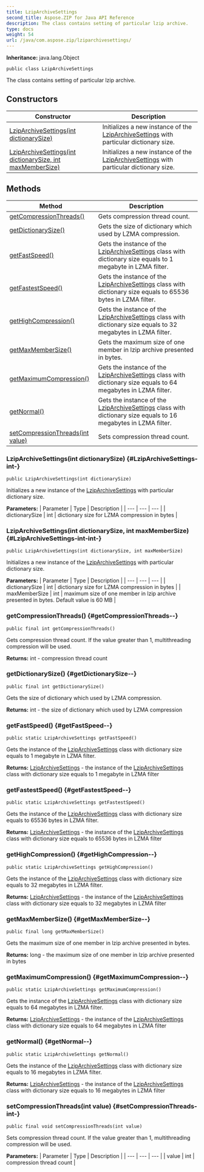 ```yaml
---
title: LzipArchiveSettings
second_title: Aspose.ZIP for Java API Reference
description: The class contains setting of particular lzip archive.
type: docs
weight: 54
url: /java/com.aspose.zip/lziparchivesettings/
---
```


**Inheritance:**
java.lang.Object
```
public class LzipArchiveSettings
```

The class contains setting of particular lzip archive.
## Constructors

| Constructor | Description |
| --- | --- |
| [LzipArchiveSettings(int dictionarySize)](#LzipArchiveSettings-int-) | Initializes a new instance of the [LzipArchiveSettings](../../com.aspose.zip/lziparchivesettings) with particular dictionary size. |
| [LzipArchiveSettings(int dictionarySize, int maxMemberSize)](#LzipArchiveSettings-int-int-) | Initializes a new instance of the [LzipArchiveSettings](../../com.aspose.zip/lziparchivesettings) with particular dictionary size. |
## Methods

| Method | Description |
| --- | --- |
| [getCompressionThreads()](#getCompressionThreads--) | Gets compression thread count. |
| [getDictionarySize()](#getDictionarySize--) | Gets the size of dictionary which used by LZMA compression. |
| [getFastSpeed()](#getFastSpeed--) | Gets the instance of the [LzipArchiveSettings](../../com.aspose.zip/lziparchivesettings) class with dictionary size equals to 1 megabyte in LZMA filter. |
| [getFastestSpeed()](#getFastestSpeed--) | Gets the instance of the [LzipArchiveSettings](../../com.aspose.zip/lziparchivesettings) class with dictionary size equals to 65536 bytes in LZMA filter. |
| [getHighCompression()](#getHighCompression--) | Gets the instance of the [LzipArchiveSettings](../../com.aspose.zip/lziparchivesettings) class with dictionary size equals to 32 megabytes in LZMA filter. |
| [getMaxMemberSize()](#getMaxMemberSize--) | Gets the maximum size of one member in lzip archive presented in bytes. |
| [getMaximumCompression()](#getMaximumCompression--) | Gets the instance of the [LzipArchiveSettings](../../com.aspose.zip/lziparchivesettings) class with dictionary size equals to 64 megabytes in LZMA filter. |
| [getNormal()](#getNormal--) | Gets the instance of the [LzipArchiveSettings](../../com.aspose.zip/lziparchivesettings) class with dictionary size equals to 16 megabytes in LZMA filter. |
| [setCompressionThreads(int value)](#setCompressionThreads-int-) | Sets compression thread count. |
### LzipArchiveSettings(int dictionarySize) {#LzipArchiveSettings-int-}
```
public LzipArchiveSettings(int dictionarySize)
```


Initializes a new instance of the [LzipArchiveSettings](../../com.aspose.zip/lziparchivesettings) with particular dictionary size.

**Parameters:**
| Parameter | Type | Description |
| --- | --- | --- |
| dictionarySize | int | dictionary size for LZMA compression in bytes |

### LzipArchiveSettings(int dictionarySize, int maxMemberSize) {#LzipArchiveSettings-int-int-}
```
public LzipArchiveSettings(int dictionarySize, int maxMemberSize)
```


Initializes a new instance of the [LzipArchiveSettings](../../com.aspose.zip/lziparchivesettings) with particular dictionary size.

**Parameters:**
| Parameter | Type | Description |
| --- | --- | --- |
| dictionarySize | int | dictionary size for LZMA compression in bytes |
| maxMemberSize | int | maximum size of one member in lzip archive presented in bytes. Default value is 60 MB |

### getCompressionThreads() {#getCompressionThreads--}
```
public final int getCompressionThreads()
```


Gets compression thread count. If the value greater than 1, multithreading compression will be used.

**Returns:**
int - compression thread count
### getDictionarySize() {#getDictionarySize--}
```
public final int getDictionarySize()
```


Gets the size of dictionary which used by LZMA compression.

**Returns:**
int - the size of dictionary which used by LZMA compression
### getFastSpeed() {#getFastSpeed--}
```
public static LzipArchiveSettings getFastSpeed()
```


Gets the instance of the [LzipArchiveSettings](../../com.aspose.zip/lziparchivesettings) class with dictionary size equals to 1 megabyte in LZMA filter.

**Returns:**
[LzipArchiveSettings](../../com.aspose.zip/lziparchivesettings) - the instance of the [LzipArchiveSettings](../../com.aspose.zip/lziparchivesettings) class with dictionary size equals to 1 megabyte in LZMA filter
### getFastestSpeed() {#getFastestSpeed--}
```
public static LzipArchiveSettings getFastestSpeed()
```


Gets the instance of the [LzipArchiveSettings](../../com.aspose.zip/lziparchivesettings) class with dictionary size equals to 65536 bytes in LZMA filter.

**Returns:**
[LzipArchiveSettings](../../com.aspose.zip/lziparchivesettings) - the instance of the [LzipArchiveSettings](../../com.aspose.zip/lziparchivesettings) class with dictionary size equals to 65536 bytes in LZMA filter
### getHighCompression() {#getHighCompression--}
```
public static LzipArchiveSettings getHighCompression()
```


Gets the instance of the [LzipArchiveSettings](../../com.aspose.zip/lziparchivesettings) class with dictionary size equals to 32 megabytes in LZMA filter.

**Returns:**
[LzipArchiveSettings](../../com.aspose.zip/lziparchivesettings) - the instance of the [LzipArchiveSettings](../../com.aspose.zip/lziparchivesettings) class with dictionary size equals to 32 megabytes in LZMA filter
### getMaxMemberSize() {#getMaxMemberSize--}
```
public final long getMaxMemberSize()
```


Gets the maximum size of one member in lzip archive presented in bytes.

**Returns:**
long - the maximum size of one member in lzip archive presented in bytes
### getMaximumCompression() {#getMaximumCompression--}
```
public static LzipArchiveSettings getMaximumCompression()
```


Gets the instance of the [LzipArchiveSettings](../../com.aspose.zip/lziparchivesettings) class with dictionary size equals to 64 megabytes in LZMA filter.

**Returns:**
[LzipArchiveSettings](../../com.aspose.zip/lziparchivesettings) - the instance of the [LzipArchiveSettings](../../com.aspose.zip/lziparchivesettings) class with dictionary size equals to 64 megabytes in LZMA filter
### getNormal() {#getNormal--}
```
public static LzipArchiveSettings getNormal()
```


Gets the instance of the [LzipArchiveSettings](../../com.aspose.zip/lziparchivesettings) class with dictionary size equals to 16 megabytes in LZMA filter.

**Returns:**
[LzipArchiveSettings](../../com.aspose.zip/lziparchivesettings) - the instance of the [LzipArchiveSettings](../../com.aspose.zip/lziparchivesettings) class with dictionary size equals to 16 megabytes in LZMA filter
### setCompressionThreads(int value) {#setCompressionThreads-int-}
```
public final void setCompressionThreads(int value)
```


Sets compression thread count. If the value greater than 1, multithreading compression will be used.

**Parameters:**
| Parameter | Type | Description |
| --- | --- | --- |
| value | int | compression thread count |

